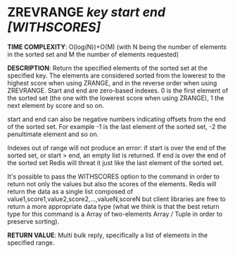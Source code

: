 # ZREVRANGE *key start end [WITHSCORES]*

**TIME COMPLEXITY**:
O(log(N))+O(M) (with N being the number of elements in the sorted set and M the
number of elements requested)

**DESCRIPTION**:
Return the specified elements of the sorted set at the specified key. The
elements are considered sorted from the lowerest to the highest score when
using ZRANGE, and in the reverse order when using ZREVRANGE. Start and end are
zero-based indexes. 0 is the first element of the sorted set (the one with the
lowerest score when using ZRANGE), 1 the next element by score and so on.

start and end can also be negative numbers indicating offsets from the end of
the sorted set. For example -1 is the last element of the sorted set, -2 the
penultimate element and so on.

Indexes out of range will not produce an error: if start is over the end of the
sorted set, or start > end, an empty list is returned. If end is over the end
of the sorted set Redis will threat it just like the last element of the sorted
set.

It's possible to pass the WITHSCORES option to the command in order to return
not only the values but also the scores of the elements. Redis will return the
data as a single list composed of value1,score1,value2,score2,...,valueN,scoreN
but client libraries are free to return a more appropriate data type (what we
think is that the best return type for this command is a Array of
two-elements Array / Tuple in order to preserve sorting).

**RETURN VALUE**:
Multi bulk reply, specifically a list of elements in the specified range.
